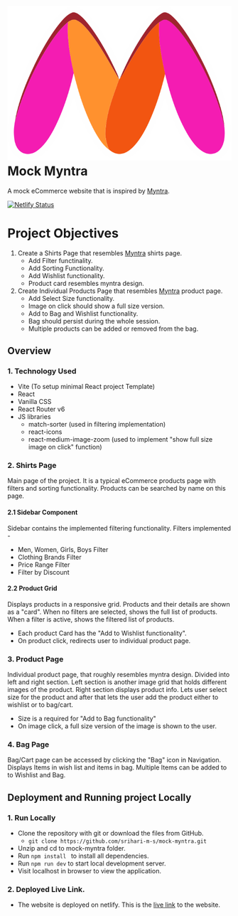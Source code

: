# ![Myntra Logo](https://github.com/srihari-m-s/mock-myntra/blob/master/src/assets/Myntra-icon-logo.svg?raw=true) Mock Myntra
A mock eCommerce website that is inspired by [Myntra](https://www.myntra.com).

[![Netlify Status](https://api.netlify.com/api/v1/badges/058c9541-bcbc-4efe-bcfa-31444d4a7707/deploy-status)](https://app.netlify.com/sites/mock-myntra/deploys)

# Project Objectives
1. Create a Shirts Page that resembles [Myntra](https://www.myntra.com/shirts) shirts page.
    - Add Filter functinality.
    - Add Sorting Functionality.
    - Add Wishlist functionality.
    - Product card resembles myntra design.
2. Create Individual Products Page that resembles [Myntra](https://www.myntra.com/shirts/highlander/highlander-men-white-slim-fit-casual-shirt/2050688/buy) product page.
    - Add Select Size functionality.
    - Image on click should show a full size version.
    - Add to Bag and Wishlist functionality.
    - Bag should persist during the whole session.
    - Multiple products can be added or removed from the bag.


## Overview

### 1. Technology Used

- Vite (To setup minimal React project Template)
- React 
- Vanilla CSS
- React Router v6 
- JS libraries
    - match-sorter (used in filtering implementation)
    - react-icons
    - react-medium-image-zoom (used to implement "show full size image on click" function)

### 2. Shirts Page
Main page of the project. It is a typical eCommerce products page with filters and sorting functionality.
Products can be searched by name on this page.

#### 2.1 Sidebar Component
Sidebar contains the implemented filtering functionality.
Filters implemented - 
- Men, Women, Girls, Boys Filter
- Clothing Brands Filter
- Price Range Filter
- Filter by Discount

#### 2.2 Product Grid

Displays products in a responsive grid. Products and their details are shown as a "card". 
When no filters are selected, shows the full list of products. When a filter is active, shows the 
filtered list of products.

- Each product Card has the "Add to Wishlist  functionality".
- On product click, redirects user to individual product page.

### 3. Product Page

Individual product page, that roughly resembles myntra design. Divided into left and right section.
Left section is another image grid that holds different images of the product. Right section displays
product info. Lets user select size for the product and after that lets the user  add the product either to wishlist or to bag/cart.

- Size is a required for "Add to Bag functionality"
-  On  image click, a full size version of the image is shown to the user.

### 4. Bag Page

Bag/Cart page can be accessed by clicking the "Bag" icon in Navigation. Displays Items in wish list and items in bag. Multiple Items can be added to to Wishlist and Bag.

##  Deployment and Running project Locally

### 1. Run Locally

- Clone the repository with git or download the files from GitHub.
    - ``git clone https://github.com/srihari-m-s/mock-myntra.git``
- Unzip and cd to mock-myntra folder.
- Run ``npm install `` to install all dependencies.
- Run ``npm run dev`` to start local development server.
-  Visit localhost in browser to view the application.

### 2. Deployed Live Link.

- The website is deployed on netlify. This is the [live link](https://mock-myntra.netlify.app/) to the website.
